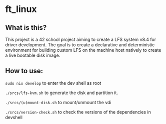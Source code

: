 # ft_linux

## What is this?

This project is a 42 school project aiming to create a LFS system v8.4 for driver development. The goal is to create a declarative and deterministic environment for building custom LFS on the machine host natively to create a live bootable disk image.

## How to use:
`sudo nix develop` to enter the dev shell as root

`./srcs/lfs-kvm.sh` to generate the disk and partition it.

`./srcs/(u)mount-disk.sh` to mount/unmount the vdi

`./srcs/version-check.sh` to check the versions of the dependencies in devshell
